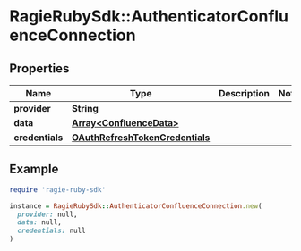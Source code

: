 # RagieRubySdk::AuthenticatorConfluenceConnection

## Properties

| Name | Type | Description | Notes |
| ---- | ---- | ----------- | ----- |
| **provider** | **String** |  |  |
| **data** | [**Array&lt;ConfluenceData&gt;**](ConfluenceData.md) |  |  |
| **credentials** | [**OAuthRefreshTokenCredentials**](OAuthRefreshTokenCredentials.md) |  |  |

## Example

```ruby
require 'ragie-ruby-sdk'

instance = RagieRubySdk::AuthenticatorConfluenceConnection.new(
  provider: null,
  data: null,
  credentials: null
)
```

